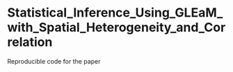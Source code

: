 # Statistical_Inference_Using_GLEaM_with_Spatial_Heterogeneity_and_Correlation


Reproducible code for the paper 
